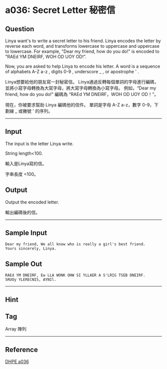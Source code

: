 # a036: Secret Letter 秘密信

## Question
Linya want's to write a secret letter to his friend. Linya encodes the letter by reverse each word, and transforms lowercase to uppercase and uppercase to lowercase. For example, "Dear my friend, how do you do!" is encoded to "RAEd YM DNEIRF, WOH OD UOY OD!".

Now, you are asked to help Linya to encode his letter. A word is a sequence of alphabets A-Z a-z , digits 0-9 , underscore _ , or apostrophe ' .

Linya想要給他的朋友寫一封秘密信。 Linya通過反轉每個單詞的字母進行編碼，並將小寫字母轉換為大寫字母，將大寫字母轉換為小寫字母。 例如，“Dear my friend, how do you do!” 編碼為 “RAEd YM DNEIRF，WOH OD UOY OD！”。

現在，你被要求幫助 Linya 編碼他的信件。 單詞是字母 A-Z a-z，數字 0-9，下劃線 _ 或撇號 ' 的序列。

---

## Input
The input is the letter Linya write.

String length<100.

輸入是Linya寫的信。

字串長度 <100。

## Output
Output the encoded letter.

輸出編碼後的信。

---

## Sample Input
```
Dear my friend, We all know who is really a girl's best friend.
Yours sincerely, Linya.
```

## Sample Out
```
RAEd YM DNEIRF, Ew LLA WONK OHW SI YLLAER A S'LRIG TSEB DNEIRF.
SRUOy YLERECNIS, AYNIl.
```

---

## Hint

## Tag
Array 陣列

---
## Reference
[DHPE a036](http://134.208.12.72/ShowProblem?problemid=a036)